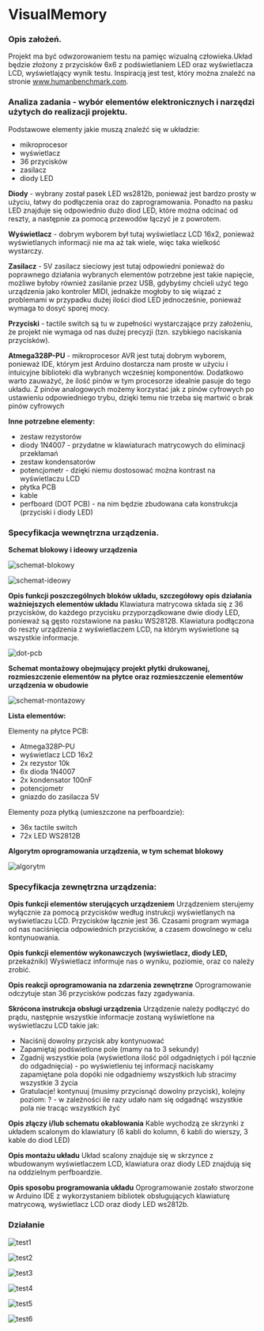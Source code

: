 # VisualMemory
### Opis założeń.
Projekt ma być odwzorowaniem testu na pamięc wizualną człowieka.Układ będzie złożony z przycisków 6x6 z podświetlaniem LED oraz wyświetlacza LCD, wyświetlający wynik testu. Inspiracją jest test, który można znaleźć na stronie www.humanbenchmark.com.

### Analiza zadania - wybór elementów elektronicznych i narzędzi użytych do realizacji projektu.

Podstawowe elementy jakie muszą znaleźć się w układzie:
- mikroprocesor
- wyświetlacz
- 36 przycisków
- zasilacz
- diody LED

**Diody** - wybrany został pasek LED ws2812b, ponieważ jest bardzo prosty w użyciu, łatwy do podłączenia oraz do zaprogramowania. Ponadto na pasku LED znajduje się odpowiednio dużo diod LED, które można odcinać od reszty, a następnie za pomocą przewodów łączyć je z powrotem.

**Wyświetlacz** - dobrym wyborem był tutaj wyświetlacz LCD 16x2, ponieważ wyświetlanych informacji nie ma aż tak wiele, więc taka wielkość wystarczy.

**Zasilacz** - 5V zasilacz sieciowy jest tutaj odpowiedni ponieważ do poprawnego działania wybranych elementów potrzebne jest takie napięcie, możliwe byłoby również zasilanie przez USB, gdybyśmy chcieli użyć tego urządzenia jako kontroler MIDI, jednakże mogłoby to się wiązać z problemami w przypadku dużej ilości diod LED jednocześnie, ponieważ wymaga to dosyć sporej mocy.

**Przyciski** - tactile switch są tu w zupełności wystarczające przy założeniu, że projekt nie wymaga od nas dużej precyzji (tzn. szybkiego naciskania przycisków).

**Atmega328P-PU** - mikroprocesor AVR jest tutaj dobrym wyborem, ponieważ IDE, którym jest Arduino dostarcza nam proste w użyciu i intuicyjne biblioteki dla wybranych wcześniej komponentów. Dodatkowo warto zauważyć, że ilość pinów w tym procesorze idealnie pasuje do tego układu. Z pinów analogowych możemy korzystać jak z pinów cyfrowych po ustawieniu odpowiedniego trybu, dzięki temu nie trzeba się martwić o brak pinów cyfrowych

**Inne potrzebne elementy:**
- zestaw rezystorów
- diody 1N4007 - przydatne w klawiaturach matrycowych do eliminacji przekłamań
- zestaw kondensatorów
- potencjometr - dzięki niemu dostosować można kontrast na wyświetlaczu LCD
- płytka PCB
- kable
- perfboard (DOT PCB) - na nim będzie zbudowana cała konstrukcja (przyciski i diody LED)

### Specyfikacja wewnętrzna urządzenia.
**Schemat blokowy i ideowy urządzenia**

![schemat-blokowy](https://github.com/Wojwos/VisualMemory/blob/main/img/schemat-blokowy.jpg?raw=true)

![schemat-ideowy](https://github.com/Wojwos/VisualMemory/blob/main/img/schematic.jpg?raw=true)

**Opis funkcji poszczególnych bloków układu, szczegółowy opis działania ważniejszych elementów układu**
Klawiatura matrycowa składa się z 36 przycisków, do każdego przycisku przyporządkowane dwie diody LED, ponieważ są gęsto rozstawione na pasku WS2812B. Klawiatura podłączona do reszty urządzenia z wyświetlaczem LCD, na którym wyświetlone są wszystkie informacje.

![dot-pcb](https://github.com/Wojwos/VisualMemory/blob/main/img/dot-pcb.jpg?raw=true)

**Schemat montażowy obejmujący projekt płytki drukowanej, rozmieszczenie elementów na płytce oraz rozmieszczenie elementów urządzenia w obudowie**

![schemat-montazowy](https://github.com/Wojwos/VisualMemory/blob/main/img/board.jpg?raw=true)

**Lista elementów:**

Elementy na płytce PCB:
- Atmega328P-PU
- wyświetlacz LCD 16x2
- 2x rezystor 10k
- 6x dioda 1N4007
- 2x kondensator 100nF
- potencjometr
- gniazdo do zasilacza 5V

Elementy poza płytką (umieszczone na perfboardzie):
- 36x tactile switch
- 72x LED WS2812B

**Algorytm oprogramowania urządzenia, w tym schemat blokowy**

![algorytm](https://github.com/Wojwos/VisualMemory/blob/main/img/algorytm.jpg?raw=true)

### Specyfikacja zewnętrzna urządzenia:
**Opis funkcji elementów sterujących urządzeniem**
Urządzeniem sterujemy wyłącznie za pomocą przycisków według instrukcji wyświetlanych na wyświetlaczu LCD. Przycisków łącznie jest 36. Czasami program wymaga od nas naciśnięcia odpowiednich przycisków, a czasem dowolnego w celu kontynuowania.

**Opis funkcji elementów wykonawczych (wyświetlacz, diody LED,**
przekaźniki)
Wyświetlacz informuje nas o wyniku, poziomie, oraz co należy zrobić.

**Opis reakcji oprogramowania na zdarzenia zewnętrzne**
Oprogramowanie odczytuje stan 36 przycisków podczas fazy zgadywania.

**Skrócona instrukcja obsługi urządzenia**
Urządzenie należy podłączyć do prądu, następnie wszystkie informacje zostaną wyświetlone na wyświetlaczu LCD takie jak:
- Naciśnij dowolny przycisk aby kontynuować
- Zapamiętaj podświetlone pole (mamy na to 3 sekundy)
- Zgadnij wszystkie pola (wyświetlona ilość pól odgadniętych i pól łącznie do odgadnięcia) - po wyświetleniu tej informacji naciskamy zapamiętane pola dopóki nie odgadniemy wszystkich lub stracimy wszystkie 3 życia
- Gratulacje! kontynuuj (musimy przycisnąć dowolny przycisk), kolejny poziom: ? - w zależności ile razy udało nam się odgadnąć wszystkie pola nie tracąc wszystkich żyć

**Opis złączy i/lub schematu okablowania**
Kable wychodzą ze skrzynki z układem scalonym do klawiatury (6 kabli do kolumn, 6 kabli do wierszy, 3 kable do diod LED)

**Opis montażu układu**
Układ scalony znajduje się w skrzynce z wbudowanym wyświetlaczem LCD, klawiatura oraz diody LED znajdują się na oddzielnym perfboardzie.

**Opis sposobu programowania układu**
Oprogramowanie zostało stworzone w Arduino IDE z wykorzystaniem bibliotek obsługujących klawiaturę matrycową, wyświetlacz LCD oraz diody LED ws2812b.

### Działanie

![test1](https://github.com/Wojwos/VisualMemory/blob/main/img/test1.jpg?raw=true)

![test2](https://github.com/Wojwos/VisualMemory/blob/main/img/test2.jpg?raw=true)

![test3](https://github.com/Wojwos/VisualMemory/blob/main/img/test3.jpg?raw=true)

![test4](https://github.com/Wojwos/VisualMemory/blob/main/img/test4.jpg?raw=true)

![test5](https://github.com/Wojwos/VisualMemory/blob/main/img/test5.jpg?raw=true)

![test6](https://github.com/Wojwos/VisualMemory/blob/main/img/test6.jpg?raw=true)
